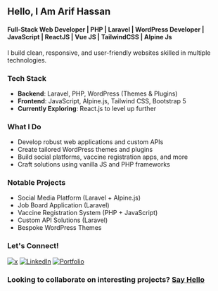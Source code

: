 ## Hello, I Am Arif Hassan

#### Full-Stack Web Developer | PHP | Laravel | WordPress Developer | JavaScript | ReactJS | Vue JS | TailwindCSS | Alpine Js  

I build clean, responsive, and user-friendly websites skilled in multiple technologies.

###  Tech Stack
- **Backend**: Laravel, PHP, WordPress (Themes & Plugins)
- **Frontend**: JavaScript, Alpine.js, Tailwind CSS, Bootstrap 5
- **Currently Exploring**: React.js to level up further

###  What I Do
- Develop robust web applications and custom APIs
- Create tailored WordPress themes and plugins
- Build social platforms, vaccine registration apps, and more
- Craft solutions using vanilla JS and PHP frameworks

###  Notable Projects
- Social Media Platform (Laravel + Alpine.js)
- Job Board Application (Laravel)
- Vaccine Registration System (PHP + JavaScript)
- Custom API Solutions (Laravel)
- Bespoke WordPress Themes

###  Let's Connect!
[<img alt="x" src="https://img.shields.io/badge/X-100000?style=for-the-badge&logo=x&logoColor=white" />](https://x.com/aarifhsn)
[<img alt="LinkedIn" src="https://img.shields.io/badge/LinkedIn-0077B5?style=for-the-badge&logo=linkedin&logoColor=white" />](https://linkedin.com/in/aarifhasan)
[<img alt="Portfolio" src="https://img.shields.io/badge/Portfolio-FF5722?style=for-the-badge&logo=todoist&logoColor=white" />](https://mountaviary.com)

###  Looking to collaborate on interesting projects? [Say Hello](mailto:aarif@mountaviary.com)
